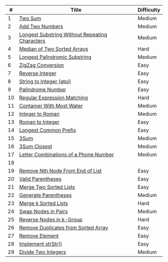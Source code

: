 \#  | Title | Difficulty
----- | ---- | ----
1 | [Two Sum](two-sum) | Medium
2 | [Add Two Numbers](add-two-numbers) | Medium
3 | [Longest Substring Without Repeating Characters](longest-substring-without-repeating-characters) | Medium
4 | [Median of Two Sorted Arrays](median-of-two-sorted-arrays) | Hard
5 | [Longest Palindromic Substring](longest-palindromic-substring) | Medium
6 | [ZigZag Conversion](zigzag-conversion) | Easy
7 | [Reverse Integer](reverse-integer) | Easy
8 | [String to Integer (atoi)](string-to-integer-atoi) | Easy
9 | [Palindrome Number](palindrome-number) | Easy
10 | [Regular Expression Matching](regular-expression-matching) | Hard
11 | [Container With Most Water](container-with-most-water) | Medium
12 | [Integer to Roman](integer-to-roman) | Medium
13 | [Roman to Integer](roman-to-integer) | Easy
14 | [Longest Common Prefix](longest-common-prefix) | Easy
15 | [3Sum](3sum) | Medium
16 | [3Sum Closest](3sum-closest) | Medium
17 | [Letter Combinations of a Phone Number](letter-combinations-of-a-phone-number) | Medium
18 | |
19 | [Remove Nth Node From End of List](remove-nth-node-from-end-of-list) | Easy
20 | [Valid Parentheses](valid-parentheses) | Easy
21 | [Merge Two Sorted Lists](merge-two-sorted-lists) | Easy
22 | [Generate Parentheses](generate-parentheses) | Medium
23 | [Merge k Sorted Lists](merge-k-sorted-lists) | Hard
24 | [Swap Nodes in Pairs](swap-nodes-in-pairs) | Medium
25 | [Reverse Nodes in k-Group](reverse-nodes-in-k-group) | Hard
26 | [Remove Duplicates from Sorted Array](remove-duplicates-from-sorted-array) | Easy
27 | [Remove Element](remove-element) | Easy
28 | [Implement strStr()](implement-strstr) | Easy
29 | [Divide Two Integers](divide-two-integers) | Medium